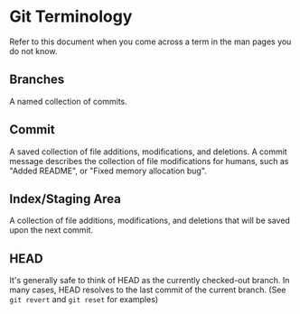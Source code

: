 Git Terminology
===============

Refer to this document when you come across a term in the man pages you do not
know.

Branches
--------

A named collection of commits. 

Commit
------

A saved collection of file additions, modifications, and deletions.  A commit
message describes the collection of file modifications for humans, such as
"Added README", or "Fixed memory allocation bug".

Index/Staging Area
------------------

A collection of file additions, modifications, and deletions that will be saved
upon the next commit. 

HEAD
----

It's generally safe to think of HEAD as the currently checked-out branch. In
many cases, HEAD resolves to the last commit of the current branch. (See ```git
revert``` and ```git reset``` for examples)
